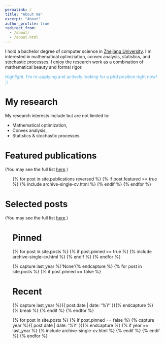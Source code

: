 ```yaml
---
permalink: /
title: "About me"
excerpt: "About"
author_profile: true
redirect_from: 
  - /about/
  - /about.html
---
```


I hold a bachelor degree of computer science in [Zhejiang University](https://www.zju.edu.cn/english/). I'm interested in mathematical optimziation, convex analysis, statistics, and stochastic processes. I enjoy the research work as a combination of mathematical beauty and formal rigor.


<!-- <span style="color:#58afe4">*Highlight.*
I am constantly seeking internship opportunities or other research collaborations. Please feel free to reach out via <a href="mailto:{{site.author.email}}">email</a> ;)</span> -->
<span style="color:#58afe4">*Highlight.*
I'm re-applying and actively looking for a phd position right now! ;)</span>


My research
======
My research interests include but are not limited to:
  - Mathematical optimization,
  - Convex analysis,
  - Statistics & stochastic processes.


Featured publications 
======
(You may see the full list [here](/publications).)
  <ul>{% for post in site.publications reversed %}
    {% if post.featured == true %}
      {% include archive-single-cv.html %}
    {% endif %}
  {% endfor %}</ul>

Selected posts
======
(You may see the full list [here](/year-archive).)
  <ul><h1 class="archive__subtitle">Pinned</h1>
  {% for post in site.posts %}
    {% if post.pinned == true %}
      {% include archive-single-cv.html %}
    {% endif %}
  {% endfor %}</ul>

  <ul>{% capture last_year %}'None'{% endcapture %}
  {% for post in site.posts %}
    {% if post.pinned == false %}
      <h1 class="archive__subtitle">Recent</h1>
      {% capture last_year %}{{ post.date | date: '%Y' }}{% endcapture %}
      {% break %}
    {% endif %}
  {% endfor %}
  
  {% for post in site.posts %}
    {% if post.pinned == false %}
      {% capture year %}{{ post.date | date: '%Y' }}{% endcapture %}
      {% if year == last_year %}
        {% include archive-single-cv.html %}
      {% endif %}
    {% endif %}
  {% endfor %}</ul>